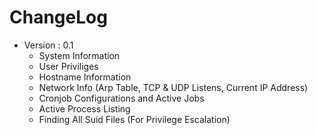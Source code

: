 # ChangeLog

* Version : 0.1
    * System Information
    * User Priviliges
    * Hostname Information
    * Network Info (Arp Table, TCP & UDP Listens, Current IP Address)
    * Cronjob Configurations and Active Jobs
    * Active Process Listing
    * Finding All Suid Files (For Privilege Escalation)